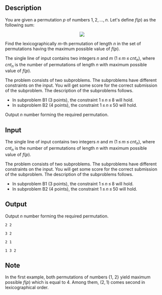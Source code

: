 ## Description

<div><p>You are given a permutation <span class="tex-span"><i>p</i></span> of numbers <span class="tex-span">1, 2, ..., <i>n</i></span>. Let's define <span class="tex-span"><i>f</i>(<i>p</i>)</span> as the following sum:</p><center class="tex-equation"><img align="middle" class="tex-formula" src="file://14QnX0hQ.png" style="max-width: 100.0%;max-height: 100.0%;"></center><p>Find the lexicographically <span class="tex-span"><i>m</i></span>-th permutation of length <span class="tex-span"><i>n</i></span> in the set of permutations having the maximum possible value of <span class="tex-span"><i>f</i>(<i>p</i>)</span>.</p></div><div class="input-specification"><p>The single line of input contains two integers <span class="tex-span"><i>n</i></span> and <span class="tex-span"><i>m</i></span> (<span class="tex-span">1 ≤ <i>m</i> ≤ <i>cnt</i><sub class="lower-index"><i>n</i></sub></span>), where <span class="tex-span"><i>cnt</i><sub class="lower-index"><i>n</i></sub></span> is the number of permutations of length <span class="tex-span"><i>n</i></span> with maximum possible value of <span class="tex-span"><i>f</i>(<i>p</i>)</span>.</p><p><span class="tex-font-style-it">The problem consists of two subproblems. The subproblems have different constraints on the input. You will get some score for the correct submission of the subproblem. The description of the subproblems follows.</span></p><ul> <li> In subproblem B1 (<span class="tex-span">3</span> points), the constraint <span class="tex-span">1 ≤ <i>n</i> ≤ 8</span> will hold. </li><li> In subproblem B2 (<span class="tex-span">4</span> points), the constraint <span class="tex-span">1 ≤ <i>n</i> ≤ 50</span> will hold. </li></ul></div><div class="output-specification"><p>Output <span class="tex-span"><i>n</i></span> number forming the required permutation.</p></div>

## Input

<p>The single line of input contains two integers <span class="tex-span"><i>n</i></span> and <span class="tex-span"><i>m</i></span> (<span class="tex-span">1 ≤ <i>m</i> ≤ <i>cnt</i><sub class="lower-index"><i>n</i></sub></span>), where <span class="tex-span"><i>cnt</i><sub class="lower-index"><i>n</i></sub></span> is the number of permutations of length <span class="tex-span"><i>n</i></span> with maximum possible value of <span class="tex-span"><i>f</i>(<i>p</i>)</span>.</p><p><span class="tex-font-style-it">The problem consists of two subproblems. The subproblems have different constraints on the input. You will get some score for the correct submission of the subproblem. The description of the subproblems follows.</span></p><ul> <li> In subproblem B1 (<span class="tex-span">3</span> points), the constraint <span class="tex-span">1 ≤ <i>n</i> ≤ 8</span> will hold. </li><li> In subproblem B2 (<span class="tex-span">4</span> points), the constraint <span class="tex-span">1 ≤ <i>n</i> ≤ 50</span> will hold. </li></ul>

## Output

<p>Output <span class="tex-span"><i>n</i></span> number forming the required permutation.</p>





```input1
2 2

```




```input2
3 2

```




```output1
2 1 

```




```output2
1 3 2 

```



## Note

<p>In the first example, both permutations of numbers {1, 2} yield maximum possible <span class="tex-span"><i>f</i>(<i>p</i>)</span> which is equal to 4. Among them, <span class="tex-span">(2, 1)</span> comes second in lexicographical order.</p>
